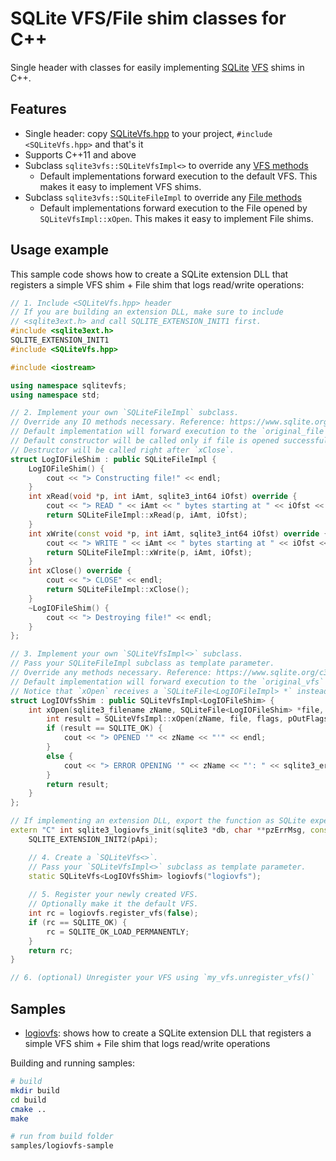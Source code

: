 # SQLite VFS/File shim classes for C++
Single header with classes for easily implementing [SQLite](https://sqlite.org/) [VFS](https://www.sqlite.org/vfs.html) shims in C++.


## Features
- Single header: copy [SQLiteVfs.hpp](SQLiteVfs.hpp) to your project, `#include <SQLiteVfs.hpp>` and that's it
- Supports C++11 and above
- Subclass `sqlite3vfs::SQLiteVfsImpl<>` to override any [VFS methods](https://www.sqlite.org/c3ref/vfs.html)
  + Default implementations forward execution to the default VFS.
    This makes it easy to implement VFS shims.
- Subclass `sqlite3vfs::SQLiteFileImpl` to override any [File methods](https://www.sqlite.org/c3ref/io_methods.html)
  + Default implementations forward execution to the File opened by `SQLiteVfsImpl::xOpen`.
    This makes it easy to implement File shims.


## Usage example
This sample code shows how to create a SQLite extension DLL that registers a simple VFS shim + File shim that logs read/write operations:

```cpp
// 1. Include <SQLiteVfs.hpp> header
// If you are building an extension DLL, make sure to include
// <sqlite3ext.h> and call SQLITE_EXTENSION_INIT1 first.
#include <sqlite3ext.h>
SQLITE_EXTENSION_INIT1
#include <SQLiteVfs.hpp>

#include <iostream>

using namespace sqlitevfs;
using namespace std;

// 2. Implement your own `SQLiteFileImpl` subclass.
// Override any IO methods necessary. Reference: https://www.sqlite.org/c3ref/io_methods.html
// Default implementation will forward execution to the `original_file` opened by `SQLiteVfsImpl::xOpen`.
// Default constructor will be called only if file is opened successfully.
// Destructor will be called right after `xClose`.
struct LogIOFileShim : public SQLiteFileImpl {
	LogIOFileShim() {
		cout << "> Constructing file!" << endl;
	}
	int xRead(void *p, int iAmt, sqlite3_int64 iOfst) override {
		cout << "> READ " << iAmt << " bytes starting at " << iOfst << endl;
		return SQLiteFileImpl::xRead(p, iAmt, iOfst);
	}
	int xWrite(const void *p, int iAmt, sqlite3_int64 iOfst) override {
		cout << "> WRITE " << iAmt << " bytes starting at " << iOfst << endl;
		return SQLiteFileImpl::xWrite(p, iAmt, iOfst);
	}
	int xClose() override {
		cout << "> CLOSE" << endl;
		return SQLiteFileImpl::xClose();
	}
	~LogIOFileShim() {
		cout << "> Destroying file!" << endl;
	}
};

// 3. Implement your own `SQLiteVfsImpl<>` subclass.
// Pass your SQLiteFileImpl subclass as template parameter.
// Override any methods necessary. Reference: https://www.sqlite.org/c3ref/vfs.html
// Default implementation will forward execution to the `original_vfs` passed in `SQLiteVfs` construtor.
// Notice that `xOpen` receives a `SQLiteFile<LogIOFileImpl> *` instead of `sqlite3_file`.
struct LogIOVfsShim : public SQLiteVfsImpl<LogIOFileShim> {
	int xOpen(sqlite3_filename zName, SQLiteFile<LogIOFileShim> *file, int flags, int *pOutFlags) override {
		int result = SQLiteVfsImpl::xOpen(zName, file, flags, pOutFlags);
		if (result == SQLITE_OK) {
			cout << "> OPENED '" << zName << "'" << endl;
		}
		else {
			cout << "> ERROR OPENING '" << zName << "': " << sqlite3_errstr(result) << endl;
		}
		return result;
	}
};

// If implementing an extension DLL, export the function as SQLite expects
extern "C" int sqlite3_logiovfs_init(sqlite3 *db, char **pzErrMsg, const sqlite3_api_routines *pApi) {
	SQLITE_EXTENSION_INIT2(pApi);

	// 4. Create a `SQLiteVfs<>`.
	// Pass your `SQLiteVfsImpl<>` subclass as template parameter.
	static SQLiteVfs<LogIOVfsShim> logiovfs("logiovfs");
	
	// 5. Register your newly created VFS.
	// Optionally make it the default VFS.
	int rc = logiovfs.register_vfs(false);
	if (rc == SQLITE_OK) {
		rc = SQLITE_OK_LOAD_PERMANENTLY;
	}
	return rc;
}

// 6. (optional) Unregister your VFS using `my_vfs.unregister_vfs()`
```


## Samples
- [logiovfs](samples/logiovfs.cpp): shows how to create a SQLite extension DLL that registers a simple VFS shim + File shim that logs read/write operations

Building and running samples:
```sh
# build
mkdir build
cd build
cmake ..
make

# run from build folder
samples/logiovfs-sample
```
